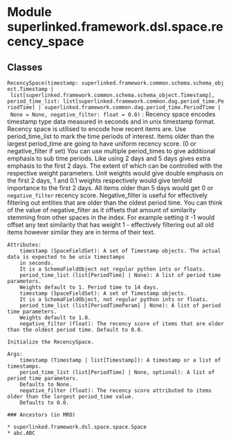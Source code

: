 Module superlinked.framework.dsl.space.recency_space
====================================================

Classes
-------

`RecencySpace(timestamp: superlinked.framework.common.schema.schema_object.Timestamp | list[superlinked.framework.common.schema.schema_object.Timestamp], period_time_list: list[superlinked.framework.common.dag.period_time.PeriodTime] | superlinked.framework.common.dag.period_time.PeriodTime | None = None, negative_filter: float = 0.0)`
:   Recency space encodes timestamp type data measured in seconds and in unix timestamp format.
    Recency space is utilised to encode how recent items are. Use period_time_list
    to mark the time periods of interest.
    Items older than the largest period_time are going to have uniform recency score. (0 or negative_filter if set)
    You can use multiple period_times to give additional emphasis to sub time periods.
    Like using 2 days and 5 days gives extra emphasis to the first 2 days. The extent of which can be controlled with
    the respective weight parameters.
    Unit weights would give double emphasis on the first 2 days, 1 and 0.1 weights respectively
    would give tenfold importance to the first 2 days.
    All items older than 5 days would get 0 or `negative_filter` recency score.
    Negative_filter is useful for effectively filtering out entities that are older than the oldest period time.
    You can think of the value of negative_filter as it offsets that amount of similarity stemming from other
    spaces in the index. For example setting it -1 would offset any text similarity that has weight 1 - effectively
    filtering out all old items however similar they are in terms of their text.
    
    Attributes:
        timestamp (SpaceFieldSet): A set of Timestamp objects. The actual data is expected to be unix timestamps
        in seconds.
        It is a SchemaFieldObject not regular python ints or floats.
        period_time_list (list[PeriodTime] | None): A list of period time parameters.
        Weights default to 1. Period time to 14 days.
        timestamp (SpaceFieldSet): A set of Timestamp objects.
        It is a SchemaFieldObject, not regular python ints or floats.
        period_time_list (list[PeriodTimeParam] | None): A list of period time parameters.
        Weights default to 1.0.
        negative_filter (float): The recency score of items that are older than the oldest period time. Default to 0.0.
    
    Initialize the RecencySpace.
    
    Args:
        timestamp (Timestamp | list[Timestamp]): A timestamp or a list of timestamps.
        period_time_list (list[PeriodTime] | None, optional): A list of period time parameters.
        Defaults to None.
        negative_filter (float): The recency score attributed to items older than the largest period_time value.
        Defaults to 0.0.

    ### Ancestors (in MRO)

    * superlinked.framework.dsl.space.space.Space
    * abc.ABC